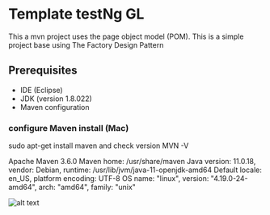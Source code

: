 # Template testNg GL
This a mvn project uses the page object model (POM).
This is a simple project base using The Factory Design Pattern


## Prerequisites
- IDE (Eclipse)
- JDK (version 1.8.022)
- Maven configuration

### configure Maven install (Mac)
sudo apt-get install maven
and check version MVN -V

Apache Maven 3.6.0
Maven home: /usr/share/maven
Java version: 11.0.18, vendor: Debian, runtime: /usr/lib/jvm/java-11-openjdk-amd64
Default locale: en_US, platform encoding: UTF-8
OS name: "linux", version: "4.19.0-24-amd64", arch: "amd64", family: "unix"

![alt text](https://github.com/juansaint/Porunga_testNG/blob/master/somepictures/.indianTestNg.png)
